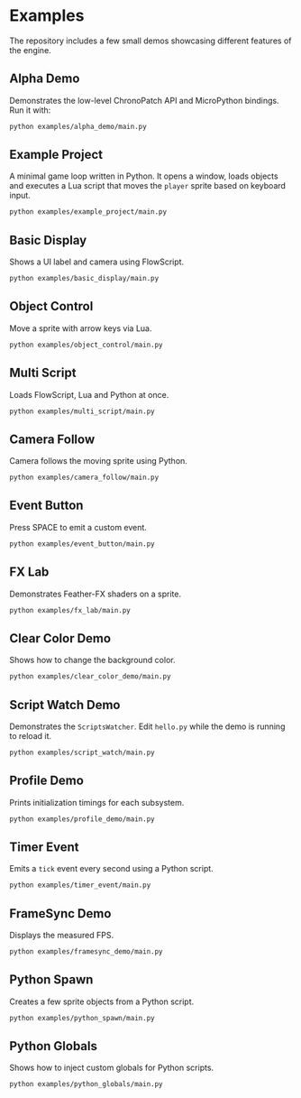 # Examples

The repository includes a few small demos showcasing different features of the engine.

## Alpha Demo

Demonstrates the low-level ChronoPatch API and MicroPython bindings. Run it with:

```bash
python examples/alpha_demo/main.py
```

## Example Project

A minimal game loop written in Python. It opens a window, loads objects and executes a Lua script that moves the `player` sprite based on keyboard input.

```bash
python examples/example_project/main.py
```

## Basic Display

Shows a UI label and camera using FlowScript.

```bash
python examples/basic_display/main.py
```

## Object Control

Move a sprite with arrow keys via Lua.

```bash
python examples/object_control/main.py
```

## Multi Script

Loads FlowScript, Lua and Python at once.

```bash
python examples/multi_script/main.py
```

## Camera Follow

Camera follows the moving sprite using Python.

```bash
python examples/camera_follow/main.py
```

## Event Button

Press SPACE to emit a custom event.

```bash
python examples/event_button/main.py
```

## FX Lab

Demonstrates Feather-FX shaders on a sprite.

```bash
python examples/fx_lab/main.py
```

## Clear Color Demo

Shows how to change the background color.

```bash
python examples/clear_color_demo/main.py
```

## Script Watch Demo

Demonstrates the `ScriptsWatcher`. Edit `hello.py` while the demo is running to reload it.

```bash
python examples/script_watch/main.py
```

## Profile Demo

Prints initialization timings for each subsystem.

```bash
python examples/profile_demo/main.py
```

## Timer Event

Emits a `tick` event every second using a Python script.

```bash
python examples/timer_event/main.py
```

## FrameSync Demo

Displays the measured FPS.

```bash
python examples/framesync_demo/main.py
```

## Python Spawn

Creates a few sprite objects from a Python script.

```bash
python examples/python_spawn/main.py
```

## Python Globals

Shows how to inject custom globals for Python scripts.

```bash
python examples/python_globals/main.py
```
